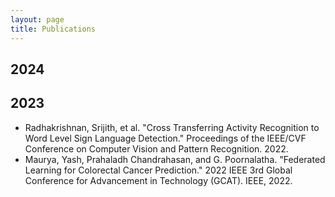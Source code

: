 ```yaml
---
layout: page
title: Publications
---
```


## 2024


## 2023
* Radhakrishnan, Srijith, et al. "Cross Transferring Activity Recognition to Word Level Sign Language Detection." Proceedings of the IEEE/CVF Conference on Computer Vision and Pattern Recognition. 2022.
* Maurya, Yash, Prahaladh Chandrahasan, and G. Poornalatha. "Federated Learning for Colorectal Cancer Prediction." 2022 IEEE 3rd Global Conference for Advancement in Technology (GCAT). IEEE, 2022.